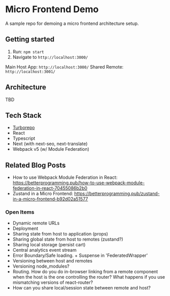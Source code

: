 # Micro Frontend Demo

A sample repo for demoing a micro frontend architecture setup.

## Getting started

1. Run: `npm start`
2. Navigate to `http://localhost:3000/`

Main Host App: `http://localhost:3000/`
Shared Remote: `http://localhost:3001/`

## Architecture

TBD

## Tech Stack

- [Turborepo](https://turborepo.org/)
- React
- Typescript
- Next (with next-seo, next-translate)
- Webpack v5 (w/ Module Federation)

## Related Blog Posts

- How to use Webpack Module Federation in React: https://betterprogramming.pub/how-to-use-webpack-module-federation-in-react-70455086b2b0
- Zustand in a Micro Frontend: https://betterprogramming.pub/zustand-in-a-micro-frontend-b92d02a51577

### Open Items

- Dynamic remote URLs
- Deployment
- Sharing state from host to application (props)
- Sharing global state from host to remotes (zustand?)
- Sharing local storage (persist cart)
- Central analytics event stream
- Error Boundary/Safe loading. + Suspense in 'FederatedWrapper'
- Versioning between host and remotes
- Versioning node_modules?
- Routing. How do you do in-browser linking from a remote component when the host is the one controlling the router? What happens if you use mismatching versions of react-router?
- How can you share local/session state between remote and host?
